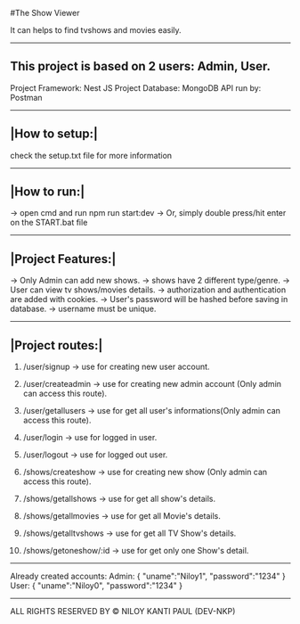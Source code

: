 #The Show Viewer

It can helps to find tvshows and movies easily.

----------------------------------------------------------------
This project is based on 2 users: Admin, User.
----------------------------------------------------------------

Project Framework: Nest JS
Project Database: MongoDB
API run by: Postman


----------------
|How to setup:|
----------------
check the setup.txt file for more information


----------------
|How to run:|
----------------
-> open cmd and run
npm run start:dev
-> Or, simply double press/hit enter on the START.bat file


----------------
|Project Features:|
----------------
-> Only Admin can add new shows.
-> shows have 2 different type/genre.
-> User can view tv shows/movies details.
-> authorization and authentication are added with cookies.
-> User's password will be hashed before saving in database.
-> username must be unique.


----------------
|Project routes:|
----------------
1. /user/signup -> use for creating new user account.
2. /user/createadmin -> use for creating new admin account (Only admin can access this route).
3. /user/getallusers -> use for get all user's informations(Only admin can access this route).
4. /user/login -> use for logged in user.
5. /user/logout -> use for logged out user.

6. /shows/createshow -> use for creating new show (Only admin can access this route).
7. /shows/getallshows -> use for get all show's details.
8. /shows/getallmovies -> use for get all Movie's details.
9. /shows/getalltvshows -> use for get all TV Show's details.
10. /shows/getoneshow/:id -> use for get only one Show's detail.

----------------------------------------------------------------
Already created accounts:
Admin:
{
    "uname":"Niloy1",
    "password":"1234"
}
User:
{
    "uname":"Niloy0",
    "password":"1234"
}

----------------------------------------------------------------
ALL RIGHTS RESERVED BY ©️ NILOY KANTI PAUL (DEV-NKP)




